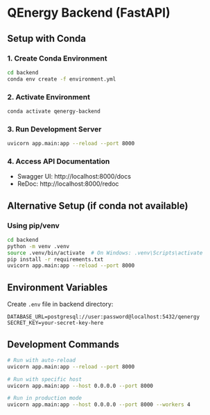 # QEnergy Backend (FastAPI)

## Setup with Conda

### 1. Create Conda Environment
```bash
cd backend
conda env create -f environment.yml
```

### 2. Activate Environment
```bash
conda activate qenergy-backend
```

### 3. Run Development Server
```bash
uvicorn app.main:app --reload --port 8000
```

### 4. Access API Documentation
- Swagger UI: http://localhost:8000/docs
- ReDoc: http://localhost:8000/redoc

## Alternative Setup (if conda not available)

### Using pip/venv
```bash
cd backend
python -m venv .venv
source .venv/bin/activate  # On Windows: .venv\Scripts\activate
pip install -r requirements.txt
uvicorn app.main:app --reload --port 8000
```

## Environment Variables
Create `.env` file in backend directory:
```env
DATABASE_URL=postgresql://user:password@localhost:5432/qenergy
SECRET_KEY=your-secret-key-here
```

## Development Commands
```bash
# Run with auto-reload
uvicorn app.main:app --reload --port 8000

# Run with specific host
uvicorn app.main:app --host 0.0.0.0 --port 8000

# Run in production mode
uvicorn app.main:app --host 0.0.0.0 --port 8000 --workers 4
```

